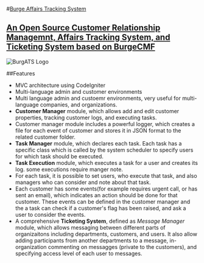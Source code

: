 #[Burge Affairs Tracking System](http://burge.ir/BurgeATS)
##	[An Open Source Customer Relationship Managemnt, Affairs Tracking System, and Ticketing System  based on BurgeCMF](http://burge.ir/BurgeATS)

![BurgATS Logo](http://burge.ir/BurgeATS/logo-text-en.jpg)

##Features
* MVC architecture using CodeIgniter
* Multi-language admin and customer environments
* Multi language admin and custoemr environments, very useful for multi-language companies, and organizations.
* **Customer Manager** module, which allows add and edit customer properties, tracking customer logs, and executing tasks.
* Customer manager module includes a powerful logger, which creates a file for each event of customer and stores it in JSON format to the related customer folder. 
* **Task Manager** module, which declares each task. Each task has a specific class which is called by the system scheduler to specify users for which task should be executed.
* **Task Execution** module, which executes a task for a user and creates its log. some executions require manger note.
* For each task, it is possible to set users, who execute that task, and also managers who can consider and note about that task.
* Each customer has some events(for example requires urgent call, or has sent an email), which indicates an action should be done for that customer. These events can be defined in the customer manager and the a task can check if a customer's flag has been raised, and ask a user to consider the events.
* A comprehensive **Ticketing System**, defined as *Message Manager* module, which allows messaging between different parts of organizaitons including departments, customers, and users. It also allow adding participants from another departments to a message, in-organization commenting on messagges (private to the customers), and specifying access level of each user to messages.

